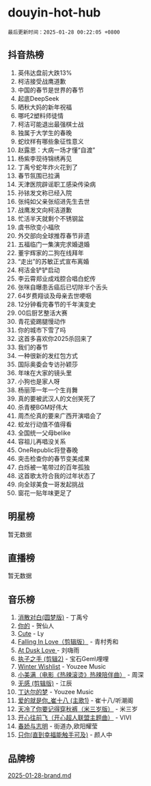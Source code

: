 # douyin-hot-hub

`最后更新时间：2025-01-28 00:22:05 +0800`

## 抖音热榜

1. 英伟达盘前大跌13%
1. 柯洁接受战鹰道歉
1. 中国的春节是世界的春节
1. 起底DeepSeek
1. 晒秋大妈的新年祝福
1. 哪吒2塑料师徒情
1. 柯洁可能退出最强棋士战
1. 独属于大学生的春晚
1. 蛇纹样有哪些象征性意义
1. 赵露思：大病一场才懂“自渡”
1. 杨紫李现待锦绣再见
1. 丁禹兮蛇年炸火花到了
1. 春节氛围已拉满
1. 天津医院辟谣职工感染传染病
1. 孙铱发文称已经入院
1. 张纯如父亲张绍进先生去世
1. 战鹰发文向柯洁道歉
1. 忙活半天就剩个不锈钢盆
1. 虞书欣变小福欣
1. 外交部向全球推荐春节非遗
1. 五福临门一集演完求婚退婚
1. 董宇辉家的二狗在线拜年
1. “走出”的苏敏正式宣布离婚
1. 柯洁金铲铲启动
1. 李云霄郑业成戏腔合唱白蛇传
1. 张咪自曝患舌癌后已切除半个舌头
1. 64岁费翔谈及母亲去世哽咽
1. 12分钟看完春节的千年演变史
1. 00后厨艺整活大赛
1. 青花瓷踢腿慢动作
1. 你的城市下雪了吗
1. 这首多喜欢你2025杀回来了
1. 我们的春节
1. 一种很新的发红包方式
1. 国际奥委会专访孙颖莎
1. 年味在大家的镜头里
1. 小狗也是家人呀
1. 杨丽萍一年一个生肖舞
1. 真的要被武汉人的文创笑死了
1. 杀青梗BGM好伟大
1. 周杰伦真的要来广西开演唱会了
1. 蛟龙行动值不值得看
1. 全国统一父母belike
1. 容祖儿再唱没关系
1. OneRepublic将登春晚
1. 突击检查你的春节变美成果
1. 白烁被一笔带过的百年孤独
1. 这首歌太符合我的过年状态了
1. 向全球美食一哥发起挑战
1. 窗花一贴年味更足了

## 明星榜

暂无数据

## 直播榜

暂无数据

## 音乐榜

1. [消散对白(圆梦版)](https://sf5-hl-cdn-tos.douyinstatic.com/obj/tos-cn-ve-2774/og4jB5I5IizzoZVAAAzWgBMAsMDWoArfwBOiFs) - 丁禹兮
1. [你的](https://sf5-hl-cdn-tos.douyinstatic.com/obj/tos-cn-ve-2774/oYuIeKf42jB7sEV6B2upMdpYAgfrQWj0FeRegh) - 贺仙人
1. [Cute](https://sf5-hl-cdn-tos.douyinstatic.com/obj/tos-cn-ve-2774/o4IbIzHWKAAB4wsS5qMBRiiAlEBGTpQRNfFvuo) - Ly
1. [Falling In Love（剪辑版）](https://sf5-hl-cdn-tos.douyinstatic.com/obj/tos-cn-ve-2774/o8ajpA8zzgBPahbBIO8AcKGBLJezFCRd1wfP9f) - 青村秀和
1. [ At Dusk  Love ](https://sf5-hl-cdn-tos.douyinstatic.com/obj/tos-cn-ve-2774/o8CrpCf5CaYgI4ZrtQgMQAFEfuGqNnRSDQAPBc) - 刘嗨雨
1. [执子之手 (剪辑2)](https://sf6-cdn-tos.douyinstatic.com/obj/tos-cn-ve-2774/oUoZLQjCc31XzqsBnBQUNgeKtYPBcgbFDwtfcu) - 宝石Gem\哩哩
1. [Winter Wishlist](https://sf5-hl-cdn-tos.douyinstatic.com/obj/tos-cn-ve-2774/oIIgUOeamCFCVAzxN6MFRLIBlLGpUqQxeeHrLE) - Youzee Music
1. [小美满（电影《热辣滚烫》热辣陪伴曲）](https://sf5-hl-cdn-tos.douyinstatic.com/obj/tos-cn-ve-2774/o0GAn2lSgfZIDUgtevCGDQYnFg4CwnrBaxbTZL) - 周深
1. [无感 (剪辑版)](https://sf5-hl-cdn-tos.douyinstatic.com/obj/tos-cn-ve-2774/o0eIsUzJBDlQaQFC5OFlgbMEZC1TFYBftOBn6p) - 江辰
1. [丁达尔的梦](https://sf5-hl-cdn-tos.douyinstatic.com/obj/tos-cn-ve-2774/oMU3WirUZBVQkAC9ccG5P2IQirziZM2RTInUY) - Youzee Music
1. [爱的就是你_崔十八 (主歌1)](https://sf5-hl-cdn-tos.douyinstatic.com/obj/tos-cn-ve-2774/oI5BO5DhFZ6UTcNCnZaOCBLtZ7WIMQGfgnXf5E) - 崔十八/听潮阁
1. [天冷了你要记得穿秋裤（米三岁版）](https://sf5-hl-cdn-tos.douyinstatic.com/obj/tos-cn-ve-2774/oQlIwVIDWiZ6BQilAorS7MA0AgCkQDvcZAdm1) - 米三岁
1. [开心往前飞（开心超人联盟主题曲）](https://sf5-hl-cdn-tos.douyinstatic.com/obj/tos-cn-ve-2774/9d8fb7c82cf1421fb93a9fe925275e0a) - VIVI
1. [春娇与志明](https://sf5-hl-cdn-tos.douyinstatic.com/obj/tos-cn-ve-2774/e530d8fceb7044b39707d7f9ff54add1) - 街道办,欧阳耀莹
1. [只你(直到幸福能触手可及)](https://sf5-hl-cdn-tos.douyinstatic.com/obj/tos-cn-ve-2774/o0lBkRDzFTeaVSUz3ZZSCBVtZ5DIMQGfgmEAuE) - 颜人中

## 品牌榜

[2025-01-28-brand.md](2025-01-28-brand.md)
